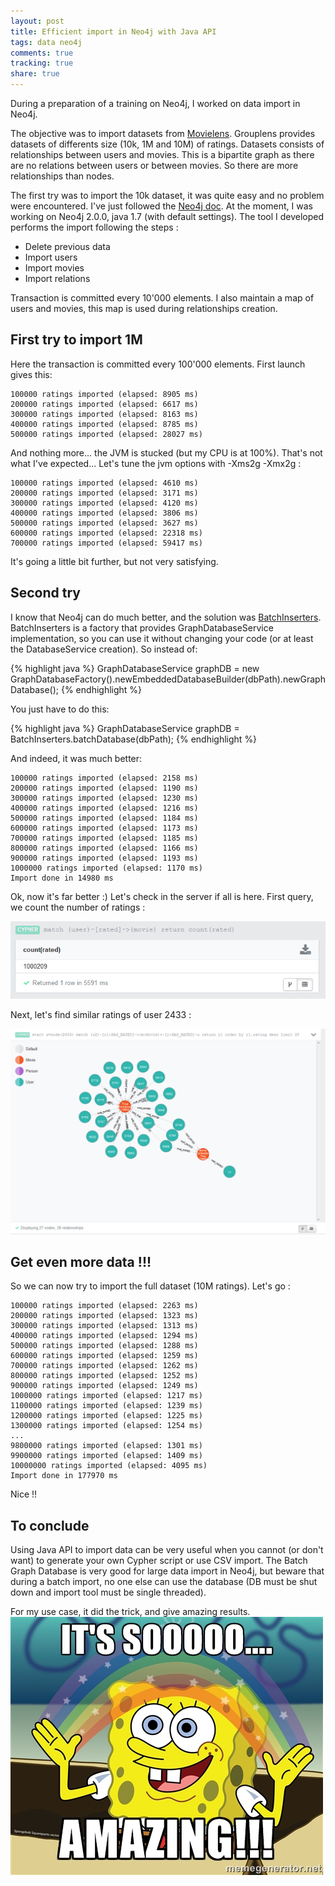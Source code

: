 ```yaml
---
layout: post
title: Efficient import in Neo4j with Java API
tags: data neo4j
comments: true
tracking: true
share: true
---
```


During a preparation of a training on Neo4j, I worked on data import in Neo4j.

The objective was to import datasets from [Movielens](http://grouplens.org/datasets/movielens/). Grouplens provides datasets of differents size (10k, 1M and 10M) of ratings. Datasets consists of relationships between users and movies.
This is a bipartite graph as there are no relations between users or between movies. So there are more relationships than nodes.

The first try was to import the 10k dataset, it was quite easy and no problem were encountered. I've just followed the [Neo4j doc](http://docs.neo4j.org/chunked/stable/).
At the moment, I was working on Neo4j 2.0.0, java 1.7 (with default settings). The tool I developed performs the import following the steps :

* Delete previous data
* Import users
* Import movies
* Import relations

Transaction is committed every 10'000 elements.
I also maintain a map of users and movies, this map is used during relationships creation.

## First try to import 1M

Here the transaction is committed every 100'000 elements.
First launch gives this:

    100000 ratings imported (elapsed: 8905 ms)
    200000 ratings imported (elapsed: 6617 ms)
    300000 ratings imported (elapsed: 8163 ms)
    400000 ratings imported (elapsed: 8785 ms)
    500000 ratings imported (elapsed: 28027 ms)

And nothing more... the JVM is stucked (but my CPU is at 100%). That's not what I've expected...
Let's tune the jvm options with -Xms2g -Xmx2g :

    100000 ratings imported (elapsed: 4610 ms)
    200000 ratings imported (elapsed: 3171 ms)
    300000 ratings imported (elapsed: 4120 ms)
    400000 ratings imported (elapsed: 3806 ms)
    500000 ratings imported (elapsed: 3627 ms)
    600000 ratings imported (elapsed: 22318 ms)
    700000 ratings imported (elapsed: 59417 ms)

It's going a little bit further, but not very satisfying.

## Second try

I know that Neo4j can do much better, and the solution was [BatchInserters](http://docs.neo4j.org/chunked/stable/batchinsert-db.html).
BatchInserters is a factory that provides GraphDatabaseService implementation, so you can use it without changing your code (or at least the
DatabaseService creation). So instead of:

{% highlight java %}
GraphDatabaseService graphDB = new GraphDatabaseFactory().newEmbeddedDatabaseBuilder(dbPath).newGraphDatabase();
{% endhighlight %}

You just have to do this:

{% highlight java %}
GraphDatabaseService graphDB = BatchInserters.batchDatabase(dbPath);
{% endhighlight %}

And indeed, it was much better:

    100000 ratings imported (elapsed: 2158 ms)
    200000 ratings imported (elapsed: 1190 ms)
    300000 ratings imported (elapsed: 1230 ms)
    400000 ratings imported (elapsed: 1216 ms)
    500000 ratings imported (elapsed: 1184 ms)
    600000 ratings imported (elapsed: 1173 ms)
    700000 ratings imported (elapsed: 1185 ms)
    800000 ratings imported (elapsed: 1166 ms)
    900000 ratings imported (elapsed: 1193 ms)
    1000000 ratings imported (elapsed: 1170 ms)
    Import done in 14980 ms

Ok, now it's far better :) Let's check in the server if all is here.
First query, we count the number of ratings :

![Query 1](/images/neo4j/query1.png)

Next, let's find similar ratings of user 2433 :

![Query 2](/images/neo4j/query2.png)

## Get even more data !!!

So we can now try to import the full dataset (10M ratings). Let's go :

    100000 ratings imported (elapsed: 2263 ms)
    200000 ratings imported (elapsed: 1323 ms)
    300000 ratings imported (elapsed: 1313 ms)
    400000 ratings imported (elapsed: 1294 ms)
    500000 ratings imported (elapsed: 1288 ms)
    600000 ratings imported (elapsed: 1259 ms)
    700000 ratings imported (elapsed: 1262 ms)
    800000 ratings imported (elapsed: 1252 ms)
    900000 ratings imported (elapsed: 1249 ms)
    1000000 ratings imported (elapsed: 1217 ms)
    1100000 ratings imported (elapsed: 1239 ms)
    1200000 ratings imported (elapsed: 1225 ms)
    1300000 ratings imported (elapsed: 1254 ms)
    ...
    9800000 ratings imported (elapsed: 1301 ms)
    9900000 ratings imported (elapsed: 1409 ms)
    10000000 ratings imported (elapsed: 4095 ms)
    Import done in 177970 ms

Nice !!

## To conclude

Using Java API to import data can be very useful when you cannot (or don't want) to generate your own Cypher script or use CSV import.
The Batch Graph Database is very good for large data import in Neo4j, but beware that during a batch import, no one else can
use the database (DB must be shut down and import tool must be single threaded).

For my use case, it did the trick, and give amazing results.
![Amazing!](/images/neo4j/spongebob.jpg)